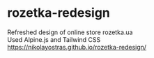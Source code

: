 # rozetka-redesign
Refreshed design of online store rozetka.ua \
Used Alpine.js and Tailwind CSS \
https://nikolayostras.github.io/rozetka-redesign/ 
